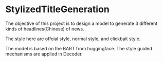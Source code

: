 # StylizedTitleGeneration
The objective of this project is to design a model to generate 3 different kinds of headlines(Chinese) of news.

The style here are offcial style, normal style, and clickbait style.

The model is based on the BART from huggingface.
The style guided mechanisms are applied in Decoder.

